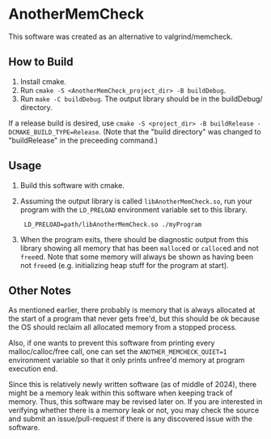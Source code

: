 # AnotherMemCheck

This software was created as an alternative to valgrind/memcheck.

## How to Build

1. Install cmake.
2. Run `cmake -S <AnotherMemCheck_project_dir> -B buildDebug`.
3. Run `make -C buildDebug`. The output library should be in the buildDebug/
   directory.

If a release build is desired, use `cmake -S <project_dir> -B buildRelease
-DCMAKE_BUILD_TYPE=Release`. (Note that the "build directory" was changed to
"buildRelease" in the preceeding command.)

## Usage

1. Build this software with cmake.
2. Assuming the output library is called `libAnotherMemCheck.so`, run your
   program with the `LD_PRELOAD` environment variable set to this library.

        LD_PRELOAD=path/libAnotherMemCheck.so ./myProgram

3. When the program exits, there should be diagnostic output from this library
   showing all memory that has been `malloc`ed or `calloc`ed and not `free`ed.
   Note that some memory will always be shown as having been not `free`ed (e.g.
   initializing heap stuff for the program at start).

## Other Notes

As mentioned earlier, there probably is memory that is always allocated at the
start of a program that never gets free'd, but this should be ok because the OS
should reclaim all allocated memory from a stopped process.

Also, if one wants to prevent this software from printing every
malloc/calloc/free call, one can set the `ANOTHER_MEMCHECK_QUIET=1` environment
variable so that it only prints unfree'd memory at program execution end.

Since this is relatively newly written software (as of middle of 2024), there
might be a memory leak within this software when keeping track of memory. Thus,
this software may be revised later on. If you are interested in verifying
whether there is a memory leak or not, you may check the source and submit an
issue/pull-request if there is any discovered issue with the software.
